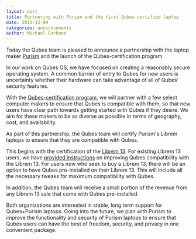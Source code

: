 ```yaml
---
layout: post
title: Partnering with Purism and the first Qubes-certified laptop
date: 2015-12-09
categories: announcements
author: Michael Carbone
---
```


Today the Qubes team is pleased to announce a partnership with the
laptop maker [Purism](https://puri.sm) and the launch of the
Qubes-certification program.

In our work on Qubes OS, we have focused on creating a reasonably secure
operating system. A common barrier of entry to Qubes for new users is
uncertainty whether their hardware can take advantage of all of Qubes'
security features.

With the [Qubes-certification program](/doc/certified-laptops), we will
partner with a few select computer makers to ensure that Qubes is
compatible with them, so that new users have clear path towards getting
started with Qubes if they desire. We aim for these makers to be as
diverse as possible in terms of geography, cost, and availability.

As part of this partnership, the Qubes team will certify Purism's
Librem laptops to ensure that they are compatible with Qubes.

This begins with the certification of the
[Librem 13](https://puri.sm/librem-13/). For existing Librem 13 users, we have
[provided instructions](/doc/certified-laptops/#tocAnchor-1-1-1) on improving Qubes
compatibility with the Librem 13. For users now who seek to buy a
Librem 13, there will be an option  to have Qubes pre-installed on
their Librem 13. This will include all the necessary tweaks for maximum
compatibility with Qubes.

In addition, the Qubes team will receive a small portion of the revenue
from any Librem 13 sale that come with Qubes pre-installed.

Both organizations are interested in stable, long term support for
Qubes+Purism laptops. Going into the future, we plan with Purism to
improve the functionality and security of Purism laptops to ensure that
Qubes users can have the best of freedom, security, and privacy in one
convenient package.
